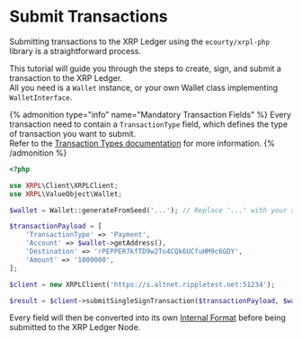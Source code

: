 # Submit Transactions

Submitting transactions to the XRP Ledger using the `ecourty/xrpl-php` library is a straightforward process.  

This tutorial will guide you through the steps to create, sign, and submit a transaction to the XRP Ledger.  
All you need is a `Wallet` instance, or your own Wallet class implementing `WalletInterface`.

{% admonition type="info" name="Mandatory Transaction Fields" %}
Every transaction need to contain a `TransactionType` field, which defines the type of transaction you want to submit.  
Refer to the [Transaction Types documentation](/docs/references/protocol/transactions/types/index.md) for more information.
{% /admonition %}

```php
<?php

use XRPL\Client\XRPLClient;
use XRPL\ValueObject\Wallet;

$wallet = Wallet::generateFromSeed('...'); // Replace '...' with your seed

$transactionPayload = [
    'TransactionType' => 'Payment',
    'Account' => $wallet->getAddress(),
    'Destination' => 'rPEPPER7kfTD9w2To4CQk6UCfuHM9c6GDY',
    'Amount' => '1000000',
];

$client = new XRPLClient('https://s.altnet.rippletest.net:51234');

$result = $client->submitSingleSignTransaction($transactionPayload, $wallet);
```

Every field will then be converted into its own [Internal Format](/docs/references/protocol/binary-format.md#internal-format) before being submitted to the XRP Ledger Node.

